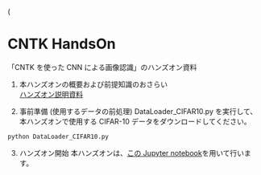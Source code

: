  (
# CNTK HandsOn
「CNTK を使った CNN による画像認識」のハンズオン資料

1. 本ハンズオンの概要および前提知識のおさらい  
[ハンズオン説明資料](https://github.com/msmamita/cntk_handson/blob/master/CNTK_Beginner's_HandsOn_DecodeHackday.pptx)

2. 事前準備 (使用するデータの前処理)
DataLoader_CIFAR10.py を実行して、本ハンズオンで使用する CIFAR-10 データをダウンロードしてください。  
```py
python DataLoader_CIFAR10.py 
```

3. ハンズオン開始
本ハンズオンは、[この Jupyter notebook](https://github.com/msmamita/cntk_handson/blob/master/CNTK_Handson_ImageRecongnition_w_CNN.ipynb)を用いて行います。
